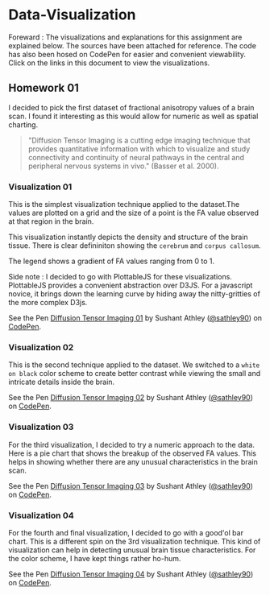 # Data-Visualization

Foreward : The visualizations and explanations for this assignment are explained below. The sources have been attached for reference. The code has also been hosed on CodePen for easier and convenient viewability. Click on the links in this document to view the visualizations.



## Homework 01

I decided to pick the first dataset of fractional anisotropy values of a brain scan. I found it interesting as this would allow for numeric as well as spatial charting.

> "Diffusion Tensor Imaging is a cutting edge imaging technique that provides quantitative information with which to visualize and study connectivity and continuity of neural pathways in the central and peripheral nervous systems in vivo." (Basser et al. 2000).


### Visualization 01

This is the simplest visualization technique applied to the dataset.The values are plotted on a grid and the size of a point is the FA value observed at that region in the brain.

This visualization instantly depicts the density and structure of the brain tissue. There is clear defininiton showing the `cerebrum` and `corpus callosum`. 

The legend shows a gradient of FA values ranging from 0 to 1. 


Side note : I decided to go with PlottableJS for these visualizations. PlottableJS provides a convenient abstraction over D3JS. For a javascript novice, it brings down the learning curve by hiding away the nitty-gritties of the more complex D3js.

<p data-height="265" data-theme-id="0" data-slug-hash="GjpmXN" data-default-tab="js,result" data-user="sathley90" data-embed-version="2" class="codepen">See the Pen <a href="http://codepen.io/sathley90/pen/GjpmXN/">Diffusion Tensor Imaging 01</a> by Sushant Athley (<a href="http://codepen.io/sathley90">@sathley90</a>) on <a href="http://codepen.io">CodePen</a>.</p>
<script async src="//assets.codepen.io/assets/embed/ei.js"></script>


### Visualization 02

This is the second technique applied to the dataset. We switched to a `white on black` color scheme to create better contrast while viewing the small and intricate details inside the brain.

<p data-height="265" data-theme-id="0" data-slug-hash="PGPmdp" data-default-tab="js,result" data-user="sathley90" data-embed-version="2" class="codepen">See the Pen <a href="http://codepen.io/sathley90/pen/PGPmdp/">Diffusion Tensor Imaging 02</a> by Sushant Athley (<a href="http://codepen.io/sathley90">@sathley90</a>) on <a href="http://codepen.io">CodePen</a>.</p>
<script async src="//assets.codepen.io/assets/embed/ei.js"></script>


### Visualization 03

For the third visualization, I decided to try a numeric approach to the data. Here is a pie chart that shows the breakup of the observed FA values. This helps in showing whether there are any unusual characteristics in the brain scan. 

<p data-height="265" data-theme-id="0" data-slug-hash="LRpyoV" data-default-tab="js,result" data-user="sathley90" data-embed-version="2" class="codepen">See the Pen <a href="http://codepen.io/sathley90/pen/LRpyoV/">Diffusion Tensor Imaging 03</a> by Sushant Athley (<a href="http://codepen.io/sathley90">@sathley90</a>) on <a href="http://codepen.io">CodePen</a>.</p>
<script async src="//assets.codepen.io/assets/embed/ei.js"></script>


### Visualization 04

For the fourth and final visualization, I decided to go with a good'ol bar chart. This is a different spin on the 3rd visualization technique. This kind of visualization can help in detecting unusual brain tissue characteristics. For the color scheme, I have kept things rather ho-hum.


<p data-height="265" data-theme-id="0" data-slug-hash="ORyABL" data-default-tab="js,result" data-user="sathley90" data-embed-version="2" class="codepen">See the Pen <a href="http://codepen.io/sathley90/pen/ORyABL/">Diffusion Tensor Imaging 04</a> by Sushant Athley (<a href="http://codepen.io/sathley90">@sathley90</a>) on <a href="http://codepen.io">CodePen</a>.</p>
<script async src="//assets.codepen.io/assets/embed/ei.js"></script>

